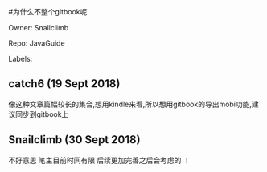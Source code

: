 #为什么不整个gitbook呢

Owner: Snailclimb

Repo: JavaGuide

Labels: 

## catch6 (19 Sept 2018)

像这种文章篇幅较长的集合,想用kindle来看,所以想用gitbook的导出mobi功能,建议同步到gitbook上

## Snailclimb (30 Sept 2018)

不好意思 笔主目前时间有限 后续更加完善之后会考虑的
！

